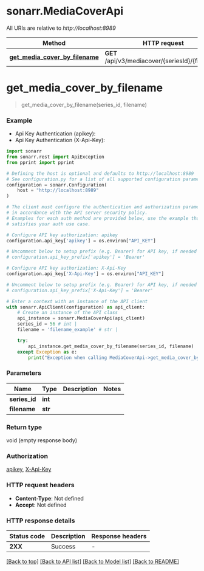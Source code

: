 # sonarr.MediaCoverApi

All URIs are relative to *http://localhost:8989*

Method | HTTP request | Description
------------- | ------------- | -------------
[**get_media_cover_by_filename**](MediaCoverApi.md#get_media_cover_by_filename) | **GET** /api/v3/mediacover/{seriesId}/{filename} | 


# **get_media_cover_by_filename**
> get_media_cover_by_filename(series_id, filename)



### Example

* Api Key Authentication (apikey):
* Api Key Authentication (X-Api-Key):

```python
import sonarr
from sonarr.rest import ApiException
from pprint import pprint

# Defining the host is optional and defaults to http://localhost:8989
# See configuration.py for a list of all supported configuration parameters.
configuration = sonarr.Configuration(
    host = "http://localhost:8989"
)

# The client must configure the authentication and authorization parameters
# in accordance with the API server security policy.
# Examples for each auth method are provided below, use the example that
# satisfies your auth use case.

# Configure API key authorization: apikey
configuration.api_key['apikey'] = os.environ["API_KEY"]

# Uncomment below to setup prefix (e.g. Bearer) for API key, if needed
# configuration.api_key_prefix['apikey'] = 'Bearer'

# Configure API key authorization: X-Api-Key
configuration.api_key['X-Api-Key'] = os.environ["API_KEY"]

# Uncomment below to setup prefix (e.g. Bearer) for API key, if needed
# configuration.api_key_prefix['X-Api-Key'] = 'Bearer'

# Enter a context with an instance of the API client
with sonarr.ApiClient(configuration) as api_client:
    # Create an instance of the API class
    api_instance = sonarr.MediaCoverApi(api_client)
    series_id = 56 # int | 
    filename = 'filename_example' # str | 

    try:
        api_instance.get_media_cover_by_filename(series_id, filename)
    except Exception as e:
        print("Exception when calling MediaCoverApi->get_media_cover_by_filename: %s\n" % e)
```



### Parameters


Name | Type | Description  | Notes
------------- | ------------- | ------------- | -------------
 **series_id** | **int**|  | 
 **filename** | **str**|  | 

### Return type

void (empty response body)

### Authorization

[apikey](../README.md#apikey), [X-Api-Key](../README.md#X-Api-Key)

### HTTP request headers

 - **Content-Type**: Not defined
 - **Accept**: Not defined

### HTTP response details

| Status code | Description | Response headers |
|-------------|-------------|------------------|
**2XX** | Success |  -  |

[[Back to top]](#) [[Back to API list]](../README.md#documentation-for-api-endpoints) [[Back to Model list]](../README.md#documentation-for-models) [[Back to README]](../README.md)

